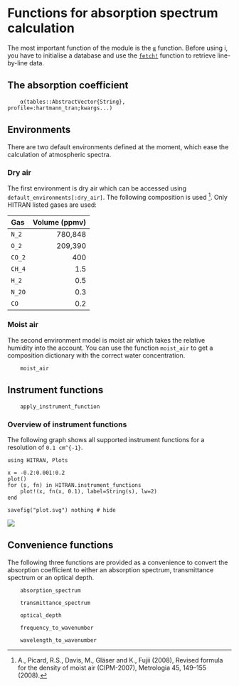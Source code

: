 # Functions for absorption spectrum calculation

The most important function of the module is the [`α`](@ref) function.
Before using i, you have to initialise a database and use the [`fetch!`](@ref) function
to retrieve line-by-line data.

## The absorption coefficient

```@docs
    α(tables::AbstractVector{String}, profile=:hartmann_tran;kwargs...)
``` 

## Environments

There are two default environments defined at the moment, which ease the calculation of atmospheric spectra.

### Dry air
The first environment is dry air which can be accessed using `default_environments[:dry_air]`. The following composition is used [^Picard2008]. Only HITRAN listed gases are used:

[^Picard2008]: A., Picard, R.S., Davis, M., Gläser and K., Fujii (2008), Revised formula for the density of moist air (CIPM-2007), Metrologia 45, 149–155 (2008).

| Gas | Volume (ppmv) |
| :---   |       ---: |
| ``N_2`` |   780,848 |
| ``O_2`` |   209,390 |
| ``CO_2`` |      400 |
| ``CH_4`` |       1.5 |
| ``H_2`` |        0.5 |
| ``N_2O`` |       0.3 |
| ``CO``  |        0.2 |


### Moist air

The second environment model is moist air which takes the relative humidity into the account.
You can use the function `moist_air` to get a 
composition dictionary with the correct water concentration.

```@docs
    moist_air
```

## Instrument functions

```@docs
    apply_instrument_function
```

### Overview of instrument functions

The following graph shows all supported instrument functions for a resolution of ``0.1 cm^{-1}``.

```@eval
using HITRAN, Plots

x = -0.2:0.001:0.2
plot()
for (s, fn) in HITRAN.instrument_functions
    plot!(x, fn(x, 0.1), label=String(s), lw=2)
end

savefig("plot.svg") nothing # hide
```

![](plot.svg)

## Convenience functions

The following three functions are provided as a convenience to convert the absorption
coefficient to either an absorption spectrum, transmittance spectrum or an optical depth.

```@docs
    absorption_spectrum
``` 

```@docs
    transmittance_spectrum
``` 

```@docs
    optical_depth
``` 

```@docs
    frequency_to_wavenumber
```

```@docs
    wavelength_to_wavenumber
```
